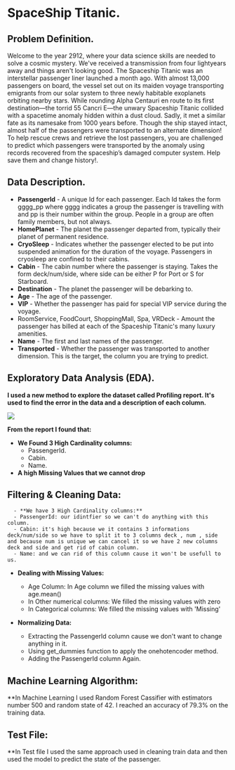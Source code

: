 # SpaceShip Titanic.
## Problem Definition.
   Welcome to the year 2912, where your data science skills are needed to solve a cosmic mystery. We've received a transmission from four lightyears away and things aren't looking good.
   The Spaceship Titanic was an interstellar passenger liner launched a month ago. With almost 13,000 passengers on board, the vessel set out on its maiden voyage transporting emigrants from our solar system to three newly habitable exoplanets orbiting nearby stars.
   While rounding Alpha Centauri en route to its first destination—the torrid 55 Cancri E—the unwary Spaceship Titanic collided with a spacetime anomaly hidden within a dust cloud. Sadly, it met a similar fate as its namesake from 1000 years before.
   Though the ship stayed intact, almost half of the passengers were transported to an alternate dimension!
   To help rescue crews and retrieve the lost passengers, you are challenged to predict which passengers were transported by the anomaly using records recovered from the spaceship’s damaged computer system.
   Help save them and change history!.
   
## Data Description.
 - **PassengerId** - A unique Id for each passenger. Each Id takes the form gggg_pp where gggg indicates a group the passenger is travelling with and pp is their number within the group. People in a group are often family members, but not always.
 - **HomePlanet** - The planet the passenger departed from, typically their planet of permanent residence.
 - **CryoSleep** - Indicates whether the passenger elected to be put into suspended animation for the duration of the voyage. Passengers in cryosleep are confined to their cabins.
 - **Cabin** - The cabin number where the passenger is staying. Takes the form deck/num/side, where side can be either P for Port or S for Starboard.
 - **Destination** - The planet the passenger will be debarking to.
 - **Age** - The age of the passenger.
 - **VIP** - Whether the passenger has paid for special VIP service during the voyage.
 - RoomService, FoodCourt, ShoppingMall, Spa, VRDeck - Amount the passenger has billed at each of the Spaceship Titanic's many luxury amenities.
 - **Name** - The first and last names of the passenger.
 - **Transported** - Whether the passenger was transported to another dimension. This is the target, the column you are trying to predict.
 
## Exploratory Data Analysis (EDA).
 **I used a new method to explore the dataset called Profiling report. It's used to find the error in the data and a description of each column.**
 
 ![](https://miro.medium.com/max/720/1*ZkWNyuiG40yNYPMWg1kkKA.gif)
           
 **From the report I found that:**
   - **We Found 3 High Cardinality columns:**
      - PassengerId.
      - Cabin.
      - Name.
   - **A high Missing Values that we cannot drop**

## Filtering & Cleaning Data:
      - **We have 3 High Cardinality columns:**
      - PassengerId: our idintfier so we can't do anything with this column.
      - Cabin: it's high because we it contains 3 informations deck/num/side so we have to split it to 3 columns deck , num , side and because num is unique we can cancel it so we have 2 new columns deck and side and get rid of cabin column.
      - Name: and we can rid of this column cause it won't be usefull to us.
   
   - **Dealing with Missing Values:**
      - Age Column: In Age column we filled the missing values with age.mean()
      - In Other numerical columns: We filled the missing values with zero
      - In Categorical columns: We filled the missing values with 'Missing'
  
  - **Normalizing Data:**
      - Extracting the PassengerId column cause we don't want to change anything in it.
      - Using get_dummies function to apply the onehotencoder method.
      - Adding the PassengerId column Again.   
      
## Machine Learning Algorithm:
   **In Machine Learning I used Random Forest Cassifier with estimators number 500  and random state of 42.
   I reached an accuracy of 79.3% on the training data.
   
## Test File:
   **In Test file I used the same approach used in cleaning train data and then used the model to predict the state of the passenger. 
